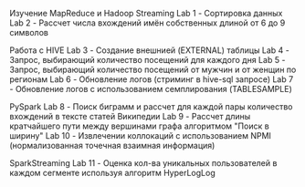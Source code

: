 Изучение MapReduce и Hadoop Streaming
Lab 1 - Сортировка данных
Lab 2 - Рассчет числа вхождений имён собственных длиной от 6 до 9 символов

Работа с HIVE
Lab 3 - Создание внешнией (EXTERNAL) таблицы
Lab 4 - Запрос, выбирающий количество посещений для каждого дня
Lab 5 - Запрос, выбирающий количество посещений от мужчин и от женщин по регионам
Lab 6 - Обновление логов (стриминг в hive-sql запросе)
Lab 7 - Обновление логов с использованием семплирования (TABLESAMPLE)

PySpark
Lab 8 - Поиск биграмм и рассчет для каждой пары количество вхождений в тексте статей Википедии
Lab 9 - Рассчет длины кратчайшего пути между вершинами графа алгоритмом "Поиск в ширину"
Lab 10 - Извлечении коллокаций с использованием NPMI (нормализованная точечная взаимная информация)

SparkStreaming
Lab 11 - Оценка кол-ва уникальных пользователей в каждом сегменте используя алгоритм HyperLogLog